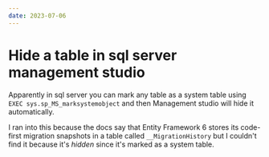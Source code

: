 ```yaml
---
date: 2023-07-06
---
```


# Hide a table in sql server management studio

Apparently in sql server you can mark any table as a system table using `EXEC sys.sp_MS_marksystemobject` and then Management studio will hide it automatically.

I ran into this because the docs say that Entity Framework 6 stores its code-first migration snapshots in a table called `__MigrationHistory` but I couldn't find it because it's _hidden_ since it's marked as a system table.
